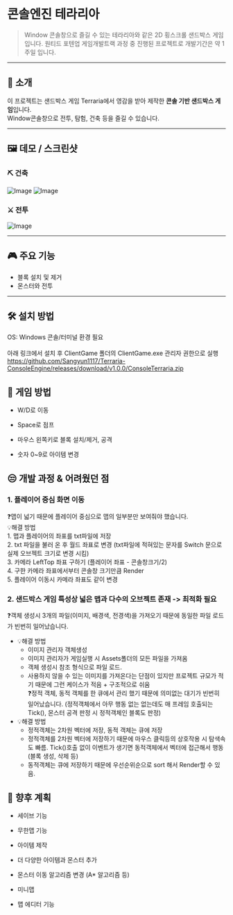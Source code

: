 # 콘솔엔진 테라리아
> Window 콘솔창으로 즐길 수 있는 테라리아와 같은 2D 횡스크롤 샌드박스 게임입니다.
> 원티드 포텐업 게임개발트랙 과정 중 진행된 프로젝트로 개발기간은 약 1주일 입니다.

---

## 📜 소개
이 프로젝트는 샌드박스 게임 Terraria에서 영감을 받아 제작한 **콘솔 기반 샌드박스 게임**입니다.  
Window콘솔창으로 전투, 탐험, 건축 등을 즐길 수 있습니다.

---

## 🖼️ 데모 / 스크린샷
### ⛏️ 건축<br>
![Image](https://github.com/user-attachments/assets/bba67935-1797-445e-9dac-11c442a59111)
![Image](https://github.com/user-attachments/assets/481b02e6-2021-482f-9bad-e2d71686b9a6)<br>
### ⚔️ 전투<br>
![Image](https://github.com/user-attachments/assets/d2ce1554-e098-4c45-9e3d-970feab75a50)

---

## 🎮 주요 기능
- 블록 설치 및 제거
- 몬스터와 전투

---

## 🛠️ 설치 방법
OS: Windows 콘솔/터미널 환경 필요<br><br>
아래 링크에서 설치 후 ClientGame 폴더의 ClientGame.exe 관리자 권한으로 실행<br>
https://github.com/Sangyun1117/Terraria-ConsoleEngine/releases/download/v1.0.0/ConsoleTerraria.zip <br>


## 📌 게임 방법
- W/D로 이동

- Space로 점프

- 마우스 왼쪽키로 블록 설치/제거, 공격

- 숫자 0~9로 아이템 변경

## 😒 개발 과정 & 어려웠던 점
### 1. 플레이어 중심 화면 이동
  ❓맵이 넓기 때문에 플레이어 중심으로 맵의 일부분만 보여줘야 했습니다. <br>
  💡해결 방법 <br>
    1. 맵과 플레이어의 좌표를 txt파일에 저장 <br>
    2. txt 파일을 불러 온 후 월드 좌표로 변경 (txt파일에 적혀있는 문자를 Switch 문으로 실제 오브젝트 크기로 변경 시킴) <br>
    3. 카메라 LeftTop 좌표 구하기 (플레이어 좌표 - 콘솔창크기/2) <br>
    4. 구한 카메라 좌표에서부터 콘솔창 크기만큼 Render <br>
    5. 플레이어 이동시 카메라 좌표도 같이 변경 <br>

### 2. 샌드박스 게임 특성상 넓은 맵과 다수의 오브젝트 존재 -> 최적화 필요 
  ❓객체 생성시 3개의 파일(이미지, 배경색, 전경색)을 가져오기 때문에 동일한 파일 로드가 빈번히 일어났습니다. <br>
  - 💡해결 방법 <br>
    - 이미지 관리자 객체생성 <br>
    - 이미지 관리자가 게임실행 시 Assets폴더의 모든 파일을 가져옴 <br>
    - 객체 생성시 참조 형식으로 파일 로드. <br>
    - 사용하지 않을 수 있는 이미지를 가져온다는 단점이 있지만 프로젝트 규모가 적기 때문에 그런 케이스가 적음 + 구조적으로 쉬움 <br>
  ❓정적 객체, 동적 객체를 한 큐에서 관리 했기 때문에 의미없는 대기가 빈번히 일어났습니다. (정적객체에서 아무 행동 없는 없는데도 매 프레임 호출되는 Tick(), 몬스터 공격 판정 시 정적객체인 블록도 판정) <br>
  - 💡해결 방법 <br>
    - 정적객체는 2차원 벡터에 저장, 동적 객체는 큐에 저장 <br>
    - 정적객체를 2차원 벡터에 저장하기 때문에 마우스 클릭등의 상호작용 시 탐색속도 빠름. Tick()호출 없이 이벤트가 생기면 동적객체에서 벡터에 접근해서 행동(블록 생성, 삭제 등) <br>
    - 동적객체는 큐에 저장하기 때문에 우선순위순으로 sort 해서 Render할 수 있음. <br>

## 🚀 향후 계획
- 세이브 기능

- 무한맵 기능

- 아이템 제작

- 더 다양한 아이템과 몬스터 추가

- 몬스터 이동 알고리즘 변경 (A* 알고리즘 등)

- 미니맵

- 맵 에디터 기능
